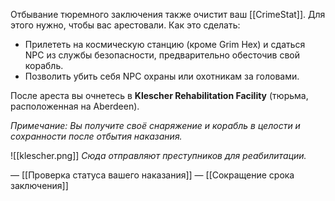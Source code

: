 Отбывание тюремного заключения также очистит ваш [[CrimeStat]]. Для этого нужно, чтобы вас арестовали. Как это сделать:

- Прилететь на космическую станцию (кроме Grim Hex) и сдаться NPC из службы безопасности, предварительно обесточив свой корабль. 
- Позволить убить себя NPC охраны или охотникам за головами. 

После ареста вы очнетесь в **Klescher Rehabilitation Facility** (тюрьма, расположенная на Aberdeen).

*Примечание: Вы получите своё снаряжение и корабль в целости и сохранности после отбытия наказания.*

![[klescher.png]]
*Сюда отправляют преступников для реабилитации.*

— [[Проверка статуса вашего наказания]]
— [[Сокращение срока заключения]]